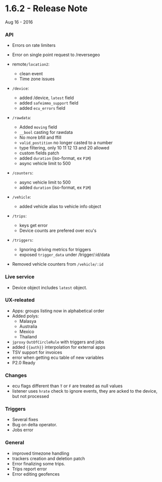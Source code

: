 # 1.6.2 - Release Note
Aug 16 - 2016


### API

- Errors on rate limiters
- Error on single point request to /reversegeo

- remote`/location2`:
    - clean event
    - Time zone issues

- `/device`:
    - added /device, `latest` field
    - added `safeimmo_support` field
    - added `ecu_errors` field


- `/rawdata`:
    +   Added `moving` field
    + `__bool` casting for rawdata
    - No more bfill and ffill
    - `valid_postition` no longer casted to a number
    - type filtering, only 10 11 12 13 and 20 allowed
    - custom fields patch
    - added `duration` (iso-format, ex `P1M`)
    - async vehicle limit to 500

- `/counters`:
    - async vehicle limit to 500
    - added `duration` (iso-format, ex `P1M`)

- `/vehicle`:
    - added vehicle alias to vehicle info object

- `/trips`:
    - keys get error
    - Device counts are prefered over ecu's

- `/triggers`:
    - Ignoring driving metrics for triggers
    - exposed `trigger_data` under /trigger/:id/data

- Removed vehicle counters from `/vehicle/:id`

### Live service
- Device object includes `latest` object.

### UX-releated
- Apps: groups listing now in alphabetical order
- Added polys:
    - Malasya
    - Australia
    - Mexico
    - Thailand
- `jproxy` `OutOfCircleRule` with triggers and jobs
- added `{{auth}}` interpolation for external apps
- TSV support for invoices
- error when getting ecu table of new variables
- P2.0 Ready

### Changes
- ecu flags different than `T` or `F` are treated as null values
- listener uses `hrate` check to ignore events, they are acked to the device, but not processed

### Triggers
- Several fixes
- Bug on delta operator.
- Jobs error

### General
- improved timezone handling
- trackers creation and deletion patch
- Error finalizing some trips.
- Trips report error
- Error editing geofences

